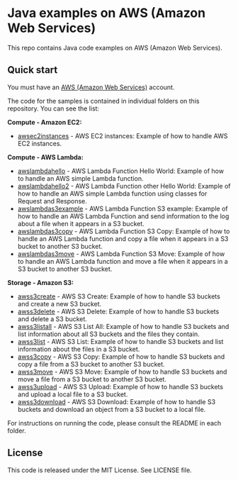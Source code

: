 # Java examples on AWS (Amazon Web Services)

This repo contains Java code examples on AWS (Amazon Web Services).

## Quick start

You must have an [AWS (Amazon Web Services)](http://aws.amazon.com/) account.

The code for the samples is contained in individual folders on this repository. You can see the list:

**Compute - Amazon EC2:**

* [awsec2instances](/awsec2instances) - AWS EC2 instances: Example of how to handle AWS EC2 instances.

**Compute - AWS Lambda:**

* [awslambdahello](/awslambdahello) - AWS Lambda Function Hello World: Example of how to handle an AWS simple Lambda function.
* [awslambdahello2](/awslambdahello2) - AWS Lambda Function other Hello World: Example of how to handle an AWS simple Lambda function using classes for Request and Response.
* [awslambdas3example](/awslambdas3example) - AWS Lambda Function S3 example: Example of how to handle an AWS Lambda Function and send information to the log about a file when it appears in a S3 bucket.
* [awslambdas3copy](/awslambdas3copy) - AWS Lambda Function S3 Copy: Example of how to handle an AWS Lambda function and copy a file when it appears in a S3 bucket to another S3 bucket.
* [awslambdas3move](/awslambdas3move) - AWS Lambda Function S3 Move: Example of how to handle an AWS Lambda function and move a file when it appears in a S3 bucket to another S3 bucket.

**Storage - Amazon S3:**

* [awss3create](/awss3create) - AWS S3 Create: Example of how to handle S3 buckets and create a new S3 bucket.
* [awss3delete](/awss3delete) - AWS S3 Delete: Example of how to handle S3 buckets and delete a S3 bucket.
* [awss3listall](/awss3listall) - AWS S3 List All: Example of how to handle S3 buckets and list information about all S3 buckets and the files they contain.
* [awss3list](/awss3list) - AWS S3 List: Example of how to handle S3 buckets and list information about the files in a S3 bucket.
* [awss3copy](/awss3copy) - AWS S3 Copy: Example of how to handle S3 buckets and copy a file from a S3 bucket to another S3 bucket.
* [awss3move](/awss3move) - AWS S3 Move: Example of how to handle S3 buckets and move a file from a S3 bucket to another S3 bucket.
* [awss3upload](/awss3upload) - AWS S3 Upload: Example of how to handle S3 buckets and upload a local file to a S3 bucket.
* [awss3download](/awss3download) - AWS S3 Download: Example of how to handle S3 buckets and download an object from a S3 bucket to a local file.

For instructions on running the code, please consult the README in each folder.

## License

This code is released under the MIT License. See LICENSE file.